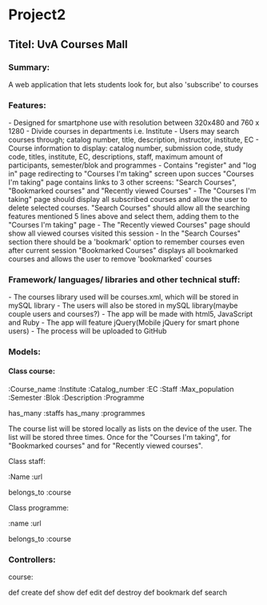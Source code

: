 <h1>Project2</h1>

<h2>Titel: UvA Courses Mall</h2>

<h3>Summary:</h3>
A web application that lets students look for, but also 'subscribe' to courses

<h3>Features:</h3>
  - Designed for smartphone use with resolution between 320x480 and 760 x 1280
  - Divide courses in departments i.e. Institute
  - Users may search courses through; catalog number, title, description, instructor, institute, EC
  - Course information to display: catalog number, submission code, study code, titles, institute, EC, descriptions, staff, maximum amount 
  of participants, semester/blok and programmes
  - Contains "register" and "log in" page redirecting to "Courses I'm taking" screen upon succes
  "Courses I'm taking" page contains links to 3 other screens: "Search Courses", "Bookmarked courses" and "Recently viewed Courses"
  - The "Courses I'm taking" page should display all subscribed courses and allow the user to delete selected courses. 
  "Search Courses" should allow all the searching features mentioned 5 lines above and select them, adding them to the "Courses I'm taking" page
  - The "Recently viewed Courses" page should show all viewed courses visited this session
  - In the "Search Courses" section there should be a 'bookmark' option to remember courses even after current session
  "Bookmarked Courses" displays all bookmarked courses and allows the user to remove 'bookmarked' courses
  
<h3>Framework/ languages/ libraries and other technical stuff:</h3>
  - The courses library used will be courses.xml, which will be stored in mySQL library
  - The users will also be stored in mySQL library(maybe couple users and courses?)
  - The app will be made with html5, JavaScript and Ruby
  - The app will feature jQuery(Mobile jQuery for smart phone users)
  - The process will be uploaded to GitHub

<h3>Models:</h3>

<h4>Class course:</h4>

  :Course_name
  :Institute 
  :Catalog_number
  :EC
  :Staff 
  :Max_population
  :Semester
  :Blok
  :Description
  :Programme

has_many :staffs
has_many :programmes

The course list will be stored locally as lists on the device of the user. The list will be stored three 
times. Once for the "Courses I'm taking", for "Bookmarked courses" and for "Recently viewed courses".

Class staff:

  :Name
  :url

belongs_to :course

Class programme:

  :name
  :url

belongs_to :course


<h3>Controllers: </h3>

course:

def create
def show
def edit
def destroy
def bookmark
def search
